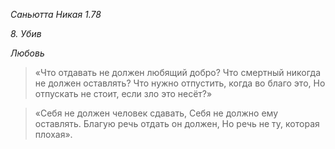 *Саньютта Никая 1\.78*

*8\. Убив*

*Любовь*

> «Что отдавать не должен любящий добро?
> Что смертный никогда не должен оставлять?
> Что нужно отпустить, когда во благо это,
> Но отпускать не стоит, если зло это несёт?»

> «Себя не должен человек сдавать,
> Себя не должно ему оставлять\.
> Благую речь отдать он должен,
> Но речь не ту, которая плохая»\.
